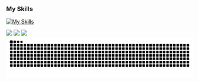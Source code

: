 ### My Skills
[![My Skills](https://skillicons.dev/icons?i=py,robloxstudio,github,discord,bots,css,html)](https://skillicons.dev)

![](http://github-profile-summary-cards.vercel.app/api/cards/profile-details?username=LapisDoor&theme=dark)
![](http://github-profile-summary-cards.vercel.app/api/cards/stats?username=LapisDoor&theme=dark) ![](http://github-profile-summary-cards.vercel.app/api/cards/repos-per-language?username=LapisDoor&theme=dark)
![](https://raw.githubusercontent.com/LapisDoor/LapisDoor/output/github-contribution-grid-snake.svg)
